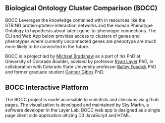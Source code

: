 ## Biological Ontology Cluster Comparison (BOCC)
BOCC Leverages the knowledge contained with in resources like the STRING protein-ptotein-interaction networks and the Human Phenotype Ontology to hypothesis about latent gene-to-phenotype connections. The CLI and Web App below provides access to clusters of genes and phenotypes where currently unconnected genes are phenotype are much more likely to be connected in the future.

BOCC is a project led by [Michael Bradshaw](https://scholar.google.com/citations?hl=en&user=zubH4CIAAAAJ) as a part of his PhD at University of Colorado Boulder, advised by professor [Ryan Layer](https://layerlab.org/) PhD, in collaboration with Colorado State University professor [Bailey Fosdick](https://www.baileyfosdick.com/) PhD and former graduate student [Connor Gibbs](https://scholar.google.com/citations?user=q-0bXtEAAAAJ&hl=en) PhD. 

## BOCC Interactive Platform

The BOCC project is made accessible to scientists and clinicians via github pages. The visualization is developed and maintained by Sky Martin, a software developer in the Layer Lab. BOCC web app is designed as a single page client side application ultizing D3 JavaScript and HTML.